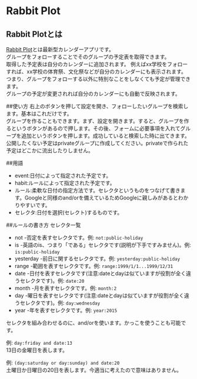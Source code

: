 # Rabbit Plot
## Rabbit Plotとは
[Rabbit Plot](http://pandanoir.web.fc2.com/RabbitPlot)とは最新型カレンダーアプリです。  
グループをフォローすることでそのグループの予定表を取得できます。  
取得した予定表は自分のカレンダーに追加されます。
例えばxx学校をフォローすれば、xx学校の体育祭、文化祭などが自分のカレンダーにも表示されます。  
つまり、グループをフォローする以外に特別なことをしなくても予定が管理できます。  
グループの予定が変更されれば自分のカレンダーにも自動で反映されます。  

##使い方
右上のボタンを押して設定を開き、フォローしたいグループを検索します。基本はこれだけです。  
グループを作ることもできます。まず、設定を開きます。すると、グループを作るというボタンがあるので押します。その後、フォームに必要事項を入れてグループを追加というボタンを押します。成功していると検索した時に出てきます。  
公開したくない予定はprivateグループに作成してください。privateで作られた予定はどこかに流出したりしません。  


##用語

* event:日付によって指定された予定です。  
* habit:ルールによって指定された予定です。  
* ルール:柔軟な日付の指定方法です。セレクタというものをつなげて書きます。Googleと同様のand/orを備えているためGoogleに親しみがあるとわかりやすいです。
* セレクタ:日付を選択\(セレクト\)するものです。

##ルールの書き方
セレクタ一覧  
* not -否定を表すセレクタです。例: `not:public-holiday`
* is -英語のis、つまり「である」セレクタです\(説明が下手ですみません\)。例: `is:public-holiday`
* yesterday -前日に関するセレクタです。例: `yesterday:public-holiday`
* range -範囲を表すセレクタです。例: `range:1999/1/1...1999/12/31`
* date -日付を表すセレクタです\(注意:dateとdayは似ていますが役割が全く違うセレクタです\)。例: `date:20`
* month -月を表すセレクタです。例: `month:2`
* day -曜日を表すセレクタです\(注意:dateとdayは似ていますが役割が全く違うセレクタです\)。例: `day:wednesday`
* year -年を表すセレクタです。例: `year:2015`  

セレクタを組み合わせるのに、and/orを使います。かっこを使うことも可能です。  

例: `day:friday and date:13`  
13日の金曜日を表します。  

例: `(day:saturday or day:sunday) and date:20`  
土曜日か日曜日の20日を表します。今適当に考えたので意味はありません。  

